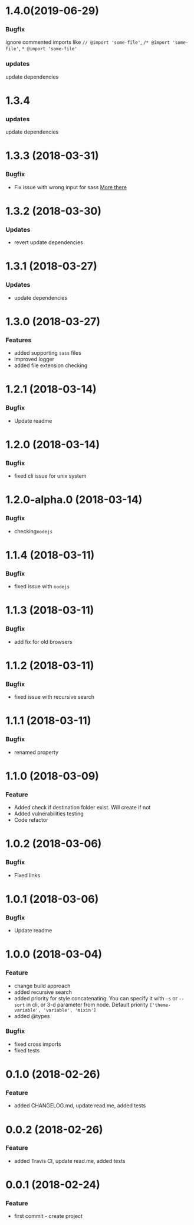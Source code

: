 # 1.4.0(2019-06-29)

### Bugfix

ignore commented imports like `// @import 'some-file'`, `/* @import 'some-file'`, `* @import 'some-file'`

### updates

update dependencies

# 1.3.4

### updates

update dependencies

# 1.3.3 (2018-03-31)

### Bugfix

- Fix issue with wrong input for sass [More there](https://github.com/vasinkevych/bundle-scss/issues/12)

# 1.3.2 (2018-03-30)

### Updates

- revert update dependencies

# 1.3.1 (2018-03-27)

### Updates

- update dependencies

# 1.3.0 (2018-03-27)

### Features

- added supporting `sass` files
- improved logger
- added file extension checking

# 1.2.1 (2018-03-14)

### Bugfix

- Update readme

# 1.2.0 (2018-03-14)

### Bugfix

- fixed cli issue for unix system

# 1.2.0-alpha.0 (2018-03-14)

### Bugfix

- checking`nodejs`

# 1.1.4 (2018-03-11)

### Bugfix

- fixed issue with `nodejs`

# 1.1.3 (2018-03-11)

### Bugfix

- add fix for old browsers

# 1.1.2 (2018-03-11)

### Bugfix

- fixed issue with recursive search

# 1.1.1 (2018-03-11)

### Bugfix

- renamed property

# 1.1.0 (2018-03-09)

### Feature

- Added check if destination folder exist. Will create if not
- Added vulnerabilities testing
- Code refactor

# 1.0.2 (2018-03-06)

### Bugfix

- Fixed links

# 1.0.1 (2018-03-06)

### Bugfix

- Update readme

# 1.0.0 (2018-03-04)

### Feature

- change build approach
- added recursive search
- added priority for style concatenating.
  You can specify it with `-s` or `--sort` in cli, or 3-d parameter from node.
  Default priority `['theme-variable', 'variable', 'mixin']`
- added @types

### Bugfix

- fixed cross imports
- fixed tests

# 0.1.0 (2018-02-26)

### Feature

- added CHANGELOG.md, update read.me, added tests

# 0.0.2 (2018-02-26)

### Feature

- added Travis CI, update read.me, added tests

# 0.0.1 (2018-02-24)

### Feature

- first commit - create project
